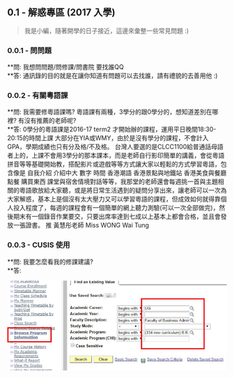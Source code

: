 ## 0.1 - 解惑專區 \(2017 入學\)

> 我是小編，隨著開學的日子接近，這邊來彙整一些常見問題 :\)

### 0.0.1 - 問問題

**問: 我想問問題/問修課/問書院 要找誰QQ    
**答: 通訊錄的目的就是在讓你知道有問題可以去找誰，請有禮貌的去善用他 :\)

### 0.0.2 - 有關粵語課

**問: 我需要修粵語課嗎? 粵語課有兩種，3學分的跟0學分的，想知道差別在哪裡? 有沒有推薦的老師呢?          
**答: 0學分的粵語課是2016-17 term2 才開始辦的課程，運用平日晚間18:30-20:15的時間上課 大部分在YIA或WMY，由於是沒有學分的課程，不會計入GPA，學期成績也只有分及格/不及格。 台灣人要選的是CLCC1100給普通話母語者上的，上課不會用3學分的那本課本，而是老師自行影印簡單的講義，會從粵語拼音等等基礎開始教，搭配影片或遊戲等等方式讓大家以輕鬆的方式學習粵語，包含像是 自我介紹 介紹中大 數字 時間 香港潮語 香港景點與地鐵站 香港美食與餐廳點餐 購買東西 課堂與宿舍情境對話等等，我那堂的老師還會每週挑一首與主題相關的粵語歌放給大家聽，或是將日常生活遇到的疑問分享出來，讓老師可以一次為大家解惑，基本上是個沒有太大壓力又可以學習粵語的課程，但成效如何就得靠個人投入程度了，每週的課程會有一個簡單的網上聽力測驗\(可以一次全部做完\)，然後期末有一個錄音作業要交，只要出席率達到七成以上基本上都會合格，並且會發放一張證書。 推 黃慧彤老師 Miss WONG Wai Tung

### 0.0.3 - CUSIS 使用

**問: 我要怎麼看我的修課建議?    
**答:

![](/assets/program.png)

### 



